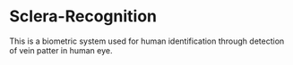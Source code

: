 # Sclera-Recognition

This is a biometric system used for human identification through detection of vein patter in human eye.
